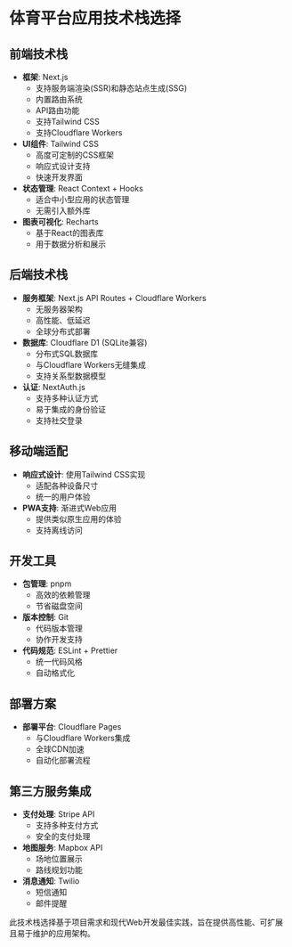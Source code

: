 # 体育平台应用技术栈选择

## 前端技术栈
- **框架**: Next.js
  - 支持服务端渲染(SSR)和静态站点生成(SSG)
  - 内置路由系统
  - API路由功能
  - 支持Tailwind CSS
  - 支持Cloudflare Workers
- **UI组件**: Tailwind CSS
  - 高度可定制的CSS框架
  - 响应式设计支持
  - 快速开发界面
- **状态管理**: React Context + Hooks
  - 适合中小型应用的状态管理
  - 无需引入额外库
- **图表可视化**: Recharts
  - 基于React的图表库
  - 用于数据分析和展示

## 后端技术栈
- **服务框架**: Next.js API Routes + Cloudflare Workers
  - 无服务器架构
  - 高性能、低延迟
  - 全球分布式部署
- **数据库**: Cloudflare D1 (SQLite兼容)
  - 分布式SQL数据库
  - 与Cloudflare Workers无缝集成
  - 支持关系型数据模型
- **认证**: NextAuth.js
  - 支持多种认证方式
  - 易于集成的身份验证
  - 支持社交登录

## 移动端适配
- **响应式设计**: 使用Tailwind CSS实现
  - 适配各种设备尺寸
  - 统一的用户体验
- **PWA支持**: 渐进式Web应用
  - 提供类似原生应用的体验
  - 支持离线访问

## 开发工具
- **包管理**: pnpm
  - 高效的依赖管理
  - 节省磁盘空间
- **版本控制**: Git
  - 代码版本管理
  - 协作开发支持
- **代码规范**: ESLint + Prettier
  - 统一代码风格
  - 自动格式化

## 部署方案
- **部署平台**: Cloudflare Pages
  - 与Cloudflare Workers集成
  - 全球CDN加速
  - 自动化部署流程

## 第三方服务集成
- **支付处理**: Stripe API
  - 支持多种支付方式
  - 安全的支付处理
- **地图服务**: Mapbox API
  - 场地位置展示
  - 路线规划功能
- **消息通知**: Twilio
  - 短信通知
  - 邮件提醒

此技术栈选择基于项目需求和现代Web开发最佳实践，旨在提供高性能、可扩展且易于维护的应用架构。
